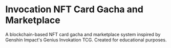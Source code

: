 # Invocation NFT Card Gacha and Marketplace

A blockchain-based NFT card gacha and marketplace system inspired by Genshin Impact's Genius Invokation TCG. Created for educational purposes.
